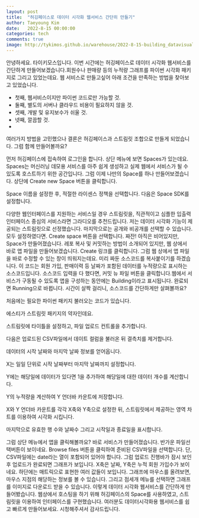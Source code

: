 ```yaml
---
layout: post
title:  "허깅페이스로 데이터 시각화 웹서비스 간단히 만들기"
author: Taeyoung Kim
date:   2022-8-15 00:00:00
categories: tech
comments: true
image: http://tykimos.github.io/warehouse/2022-8-15-building_datavisualization_service_using_huggingface_title1.png
---
```


안녕하세요. 타이키모스입니다. 이번 시간에는 허깅페이스로 데이터 시각화 웹서비스를 간단하게 만들어보겠습니다.회원수나 판매량 등의 누적량 그래프를 파이썬 시각화 패키지로 그리고 있었는데요.
웹 서비스로 만들고싶어 아래 조건을 만족하는 방법을 찾아보고 있었습니다.

* 첫째, 웹서비스이지만 파이썬 코드로만 가능할 것.
* 둘째, 별도의 서버나 클라우드 비용이 필요하지 않을 것.
* 셋째, 개발 및 유지보수가 쉬울 것.
* 넷째, 깔끔할 것.
* 
여러가지 방법을 고민했으나 결론은 허깅페이스과 스트림릿 조합으로 만들게 되었습니다. 그럼 함께 만들어볼까요?

먼저 허깅페이스에 접속하여 로그인을 합니다. 상단 메뉴에 보면 Spaces가 있는데요. Spaces는 머신러닝 데모용 서비스를 아주 쉽게 생성하고 실제 웹에서 서비스가 될 수 있도록 호스트하기 위한 공간입니다. 그럼 이제 나만의 Space를 하나 만들어보겠습니다. 상단에 Create new Space 버튼을 클릭합니다.

Space 이름을 설정한 후, 적절한 라이센스 정책을 선택합니다. 다음은 Space SDK를 설정합니다.

다양한 웹인터페이스를 지원하는 서비스일 경우 스트림릿을, 직관적이고 심플한 입출력 인터페이스 중심의 서비스라면 그라디오를 추천드립니다.
저는 데이터 시각화 기능이 제공되는 스트림릿으로 선정했습니다.
마지막으로는 공개와 비공개를 선택할 수 있습니다.
모두 설정하였다면.
Create space 버튼을 선택합니다.
짜잔! 아직은 비어있지만, Space가 만들어졌습니다.
레포 복사 및 커밋하는 방법이 소개되어 있지만, 웹 상에서 바로 앱 파일을 만들어보겠습니다.
Create 링크를 클릭합니다.
그럼 웹 상에서 앱 파일을 바로 수정할 수 있는 창이 띄워지는데요.
미리 짜둔 소스코드를 복사붙이기를 하겠습니다.
이 코드는 회원 가입, 판매이력 등 날짜가 포함된 데이터를 누적량으로 표시하는 소스코드입니다.
소스코드 입력을 다 했다면, 커밋 뉴 파일 버튼을 클릭합니다.웹에서 서비스가 구동될 수 있도록 앱을 구성하는 동안에는 Building이라고 표시됩니다.
완료되면 Running으로 바뀝니다.
시간이 살짝 걸리니, 소스코드를 간단하게만 살펴볼까요?

처음에는 필요한 파이썬 패키지 불러오는 코드가 있습니다.

에스티가 스트림릿 패키지의 약자인데요.

스트림릿에 타이틀을 설정하고, 파일 업로드 컨트롤을 추가합니다.

다음은 업로드된 CSV파일에서 데이트 컬럼을 불러온 뒤 결측치를 제거합니다.

데이터의 시작 날짜와 마지막 날짜 정보를 얻어옵니다.

X는 일일 단위로 시작 날짜부터 마지막 날짜까지 설정합니다.

Y에는 해당일에 데이터가 있다면 1을 추가하여 해당일에 대한 데이터 개수를 계산합니다.

Y의 누적량을 계산하여 Y 언더바 카운트에 저장합니다.

X와 Y 언더바 카운트를 각각 X축와 Y축으로 설정한 뒤, 스트림릿에서 제공하는 영역 차트를 이용하여 시각화 시킵니다.

마지막으로 유효한 행 수와 날짜수 그리고 시작일과 종료일을 표시합니다.

그럼 상단 메뉴에서 앱을 클릭해볼까요?
바로 서비스가 만들어졌습니다.
반가운 파일선택버튼이 보이네요.
Browse files 버튼을 클릭하여 준비된 CSV파일을 선택합니다.
단, CSV파일에는 date라는 열이 포함되어 있어야 합니다.
그럼 업로드 진행바가 잠시 보인 후 업로드가 완료되면 그래프가 보입니다.
X축은 날짜, Y축은 누적 회원 가입수가 보이네요.
하단에는 매트릭으로 표현한 여러 값들이 보입니다.
그래프에 마우스를 올려보면, 마우스 지점의 해당하는 정보를 볼 수 있습니다.
그리고 점세개 메뉴를 선택하면 그래프를 이미지로 다운로드 받을 수 있습니다.
이렇게 데이터 시각화 웹서비스를 간단하게 만들어봤습니다.
웹상에서 호스팅을 하기 위해 허깅페이스의 Space를 사용하였고, 스트림릿을 이용하여 인터페이스를 구현했습니다.
여러분도 데이터시각화용 웹서비스를 쉽고 빠르게 만들어보세요.
시청해주셔서 감사드립니다.

